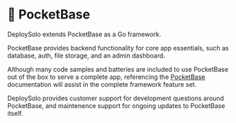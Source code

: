 # 📂 PocketBase
DeploySolo extends PocketBase as a Go framework.

PocketBase provides backend functionality for core app essentials, such as database, auth, file storage, and an admin dashboard.

Although many code samples and batteries are included to use PocketBase out of the box to serve a complete app, referencing the [PocketBase](https://pocketbase.io/docs/go-overview/) documentation will assist in the complete framework feature set.

DeploySolo provides customer support for development questions around PocketBase, and maintenence support for ongoing updates to PocketBase itself.
